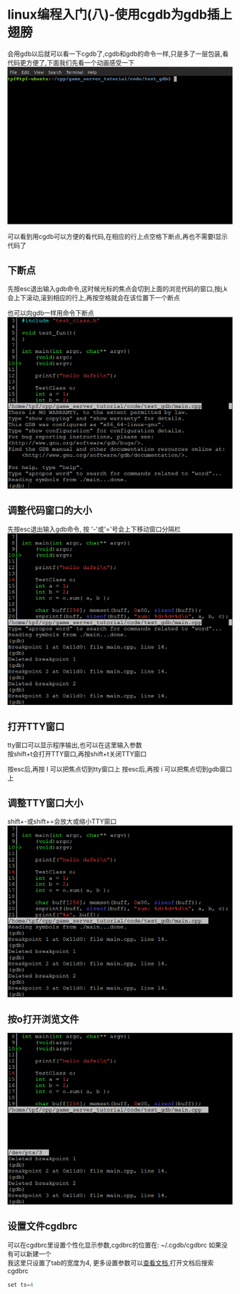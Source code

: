 # linux编程入门(八)-使用cgdb为gdb插上翅膀

会用gdb以后就可以看一下cgdb了,cgdb和gdb的命令一样,只是多了一层包装,看代码更方便了,下面我们先看一个动画感受一下  
![cgdb_0](../image/cgdb/cgdb_0.gif)

可以看到用cgdb可以方便的看代码,在相应的行上点空格下断点,再也不需要l显示代码了

## 下断点
先按esc退出输入gdb命令,这时候光标的焦点会切到上面的浏览代码的窗口,按j,k会上下滚动,滚到相应的行上,再按空格就会在该位置下一个断点  

也可以向gdb一样用命令下断点  
![cgdb_bp](../image/cgdb/cgdb_bp.gif)

## 调整代码窗口的大小
先按esc退出输入gdb命令, 按 '-'或'='号会上下移动窗口分隔栏  
![cgdb_scale](../image/cgdb/cgdb_scale.gif)

## 打开TTY窗口
tty窗口可以显示程序输出,也可以在这里输入参数  
按shift+t会打开TTY窗口,再按shift+t关闭TTY窗口

按esc后,再按 I 可以把焦点切到tty窗口上
按esc后,再按 i 可以把焦点切到gdb窗口上

## 调整TTY窗口大小
shift+-或shift+=会放大或缩小TTY窗口   
![cgdb_shift_t](../image/cgdb/cgdb_shift_t.gif)


## 按o打开浏览文件  
![cgdb_o](../image/cgdb/cgdb_o.gif)

## 设置文件cgdbrc
可以在cgdbrc里设置个性化显示参数,cgdbrc的位置在: ~/.cgdb/cgdbrc 如果没有可以新建一个  
我这里只设置了tab的宽度为4, 更多设置参数可以[查看文档](http://cgdb.github.io/docs/cgdb.html),打开文档后搜索cgdbrc
``` c
set ts=4
```

